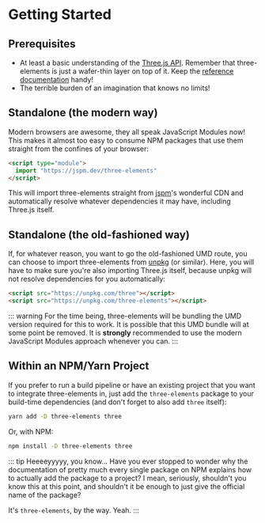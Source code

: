 # Getting Started

## Prerequisites

- At least a basic understanding of the [Three.js API](https://threejs.org/docs/). Remember that three-elements is just a wafer-thin layer on top of it. Keep the [reference documentation](https://threejs.org/docs/) handy!
- The terrible burden of an imagination that knows no limits!

## Standalone (the modern way)

Modern browsers are awesome, they all speak JavaScript Modules now! This makes it almost too easy to consume NPM packages that use them straight from the confines of your browser:

```html
<script type="module">
  import "https://jspm.dev/three-elements"
</script>
```

This will import three-elements straight from [jspm](https://jspm.org/)'s wonderful CDN and automatically resolve whatever dependencies it may have, including Three.js itself.

## Standalone (the old-fashioned way)

If, for whatever reason, you want to go the old-fashioned UMD route, you can choose to import three-elements from [unpkg](https://unpkg.com/) (or similar). Here, you will have to make sure you're also importing Three.js itself, because unpkg will not resolve dependencies for you automatically:

```html
<script src="https://unpkg.com/three"></script>
<script src="https://unpkg.com/three-elements"></script>
```

::: warning
For the time being, three-elements will be bundling the UMD version required for this to work. It is possible that this UMD bundle will at some point be removed. It is **strongly** recommended to use the modern JavaScript Modules approach whenever you can.
:::

## Within an NPM/Yarn Project

If you prefer to run a build pipeline or have an existing project that you want to integrate three-elements in, just add the `three-elements` package to your build-time dependencies (and don't forget to also add `three` itself):

```sh
yarn add -D three-elements three
```

Or, with NPM:

```sh
npm install -D three-elements three
```

::: tip Heeeeyyyyy, you know...
Have you ever stopped to wonder why the documentation of pretty much every single package on NPM explains how to actually add the package to a project? I mean, seriously, shouldn't you know this at this point, and shouldn't it be enough to just give the official name of the package?

It's `three-elements`, by the way. Yeah.
:::
